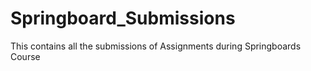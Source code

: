 # Springboard_Submissions
This contains all the submissions of Assignments during Springboards Course
